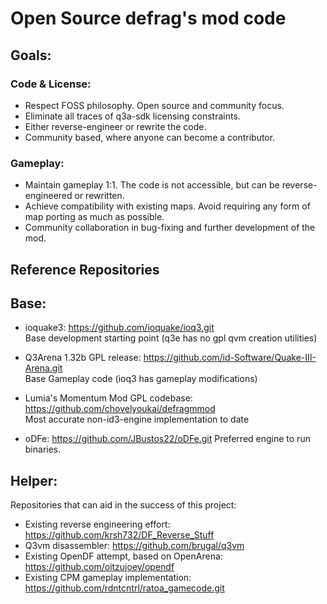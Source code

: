# Open Source defrag's mod code

## Goals:
### Code & License:
- Respect FOSS philosophy. Open source and community focus.
- Eliminate all traces of q3a-sdk licensing constraints.
- Either reverse-engineer or rewrite the code.
- Community based, where anyone can become a contributor.

### Gameplay:
- Maintain gameplay 1:1. The code is not accessible, but can be reverse-engineered or rewritten.
- Achieve compatibility with existing maps. Avoid requiring any form of map porting as much as possible.
- Community collaboration in bug-fixing and further development of the mod.

## Reference Repositories
## Base:
- ioquake3: https://github.com/ioquake/ioq3.git  
Base development starting point (q3e has no gpl qvm creation utilities)

- Q3Arena 1.32b GPL release:  https://github.com/id-Software/Quake-III-Arena.git  
Base Gameplay code (ioq3 has gameplay modifications)

- Lumia's Momentum Mod GPL codebase: https://github.com/chovelyoukai/defragmmod  
Most accurate non-id3-engine implementation to date

- oDFe: https://github.com/JBustos22/oDFe.git
Preferred engine to run binaries.  

## Helper:
Repositories that can aid in the success of this project:
- Existing reverse engineering effort: https://github.com/krsh732/DF_Reverse_Stuff
- Q3vm disassembler: https://github.com/brugal/q3vm 
- Existing OpenDF attempt, based on OpenArena: https://github.com/oitzujoey/opendf
- Existing CPM gameplay implementation: https://github.com/rdntcntrl/ratoa_gamecode.git